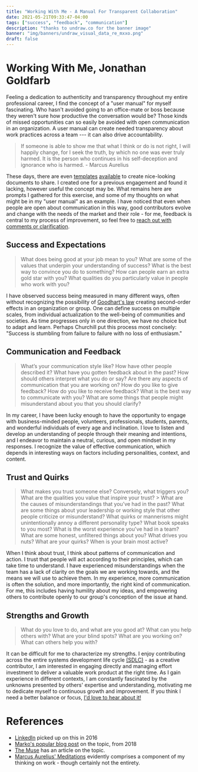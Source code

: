 ```yaml
---
title: "Working With Me - A Manual For Transparent Collaboration"
date: 2021-05-21T09:33:47-04:00
tags: ["success", "feedback", "communication"]
description: "thanks to undraw.co for the banner image"
banner: "img/banners/undraw_visual_data_re_mxxo.png"
draft: false
---
```



# Working With Me, Jonathan Goldfarb

Feeling a dedication to authenticity and transparency throughout my entire professional career, I find the concept of a "user manual" for myself fascinating. Who hasn't avoided going to an office-mate or boss because they weren't sure how productive the conversation would be? Those kinds of missed opportunities can so easily be avoided with open communication in an organization. A user manual can create needed transparency about work practices across a team --- it can also drive accountability.

> If someone is able to show me that what I think or do is not right, I will happily change, for I seek the truth, by which no one was ever truly harmed. It is the person who continues in his self-deception and ignorance who is harmed. - Marcus Aurelius

These days, there are even [templates](https://docs.google.com/document/d/1IZwTwEpHzo4KHa5Lxgc0fOCkJqpYH59YWBkZI1K3JVo/edit) [available](https://www.manualof.me) to create nice-looking documents to share. I created one for a previous engagement and found it lacking, however useful the concept may be. What remains here are prompts I gathered for this exercise, and some of my thoughts on what might be in my "user manual" as an example. I have noticed that even when people are open about communication in this way, good contributors evolve and change with the needs of the market and their role - for me, feedback is central to my process of improvement, so feel free to [reach out with comments or clarification](mailto:jgoldfar@gmail.com).


## Success and Expectations

> What does being good at your job mean to you? What are some of the values that underpin your understanding of success? What is the best way to convince you do to something? How can people earn an extra gold star with you? What qualities do you particularly value in people who work with you?

I have observed success being measured in many different ways, often without recognizing the possibility of [Goodhart's law](https://en.wikipedia.org/wiki/Goodhart%27s_law) creating second-order effects in an organization or group.
One can define success on multiple scales, from individual actualization to the well-being of communities and societies.
As time progresses only in one direction, we have no choice but to adapt and learn. Perhaps Churchill put this process most concisely: "Success is stumbling from failure to failure with no loss of enthusiasm."


## Communication and Feedback

> What’s your communication style like? How have other people described it? What have you gotten feedback about in the past? How should others interpret what you do or say? Are there any aspects of communication that you are working on? How do you like to give feedback? How do you like to receive feedback? What is the best way to communicate with you? What are some things that people might misunderstand about you that you should clarify?


In my career, I have been lucky enough to have the opportunity to engage with business-minded people, volunteers, professionals, students, parents, and wonderful individuals of every age and inclination.
I love to listen and develop an understanding of people through their meaning and intentions, and I endeavor to maintain a neutral, curious, and open mindset in my responses.
I recognize the value of effective communication, which depends in interesting ways on factors including personalities, context, and content.


## Trust and Quirks

> What makes you trust someone else? Conversely, what triggers you? What are the qualities you value that inspire your trust? > What are the causes of misunderstandings that you’ve had in the past? What are some things about your leadership or working style that other people criticize or misunderstand? What quirks or mannerisms might unintentionally annoy a different personality type? What book speaks to you most? What is the worst experience you've had in a team? What are some honest, unfiltered things about you? What drives you nuts? What are your quirks? When is your brain most active?

When I think about trust, I think about patterns of communication and action. I trust that people will act according to their principles, which can take time to understand.
I have experienced misunderstandings when the team has a lack of clarity on the goals we are working towards, and the means we will use to achieve them.
In my experience, more communication is often the solution, and more importantly, the right kind of communication.
For me, this includes having humility about my ideas, and empowering others to contribute openly to our group's conception of the issue at hand.


## Strengths and Growth
> What do you love to do, and what are you good at? What can you help others with?
> What are your blind spots? What are you working on? What can others help you with?

It can be difficult for me to characterize my strengths.
I enjoy contributing across the entire systems development life cycle [(SDLC)](https://en.wikipedia.org/wiki/Systems_development_life_cycle) - as a creative contributor, I am interested in engaging directly and managing effort investment to deliver a valuable work product at the right time.
As I gain experience in different contexts, I am constantly fascinated by the
unknowns presented by others' expertise and understanding, motivating me to dedicate myself to continuous growth and improvement. If you think I need a better balance or focus, [I'd love to hear about it!](mailto:jgoldfar@gmail.com)

# References
- [LinkedIn](https://www.linkedin.com/pulse/do-you-have-user-manual-your-team-polly-chandler/) picked up on this in 2016
- [Marko's popular blog post](https://medium.com/swlh/user-manual-to-me-92c8ce68f960) on the topic, from 2018
- [The Muse](https://www.themuse.com/advice/how-to-be-a-better-leader-manager-user-manual) has an article on the topic.
- [Marcus Aurelius' Meditations](https://www.goodreads.com/work/quotes/31010) evidently comprises a component of my thinking on work - though certainly not the entirety.

